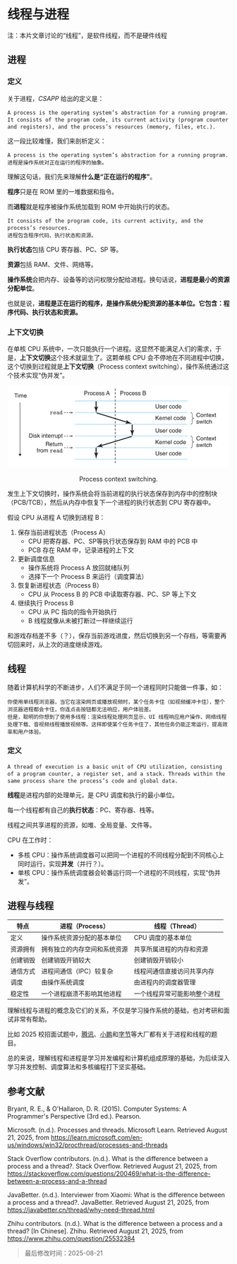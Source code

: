 # 线程与进程

注：本片文章讨论的“线程”，是软件线程，而不是硬件线程

## 进程

### 定义

关于进程，*CSAPP* 给出的定义是：

    A process is the operating system’s abstraction for a running program. It consists of the program code, its current activity (program counter and registers), and the process’s resources (memory, files, etc.).

这一段比较难懂，我们来剖析定义：

    A process is the operating system’s abstraction for a running program.
    进程是操作系统对正在运行的程序的抽象。

理解这句话，我们先来理解**什么是“正在运行的程序”**。

**程序**只是在 ROM 里的一堆数据和指令。

而**进程**就是程序被操作系统加载到 ROM 中开始执行的状态。

    It consists of the program code, its current activity, and the process’s resources.
    进程包含程序代码、执行状态和资源。

**执行状态**包括 CPU 寄存器、PC、SP 等。

**资源**包括 RAM、文件、网络等。

**操作系统**会把内存、设备等的访问权限分配给进程。换句话说，**进程是最小的资源分配单位**。

也就是说，**进程是正在运行的程序，是操作系统分配资源的基本单位。它包含：程序代码、执行状态和资源。**

### 上下文切换

在单核 CPU 系统中，一次只能执行一个进程。这显然不能满足人们的需求，于是，**上下文切换**这个技术就诞生了。这颗单核 CPU 会不停地在不同进程中切换，这个切换到过程就是**上下文切换**（Process context switching），操作系统通过这个技术实现“伪并发”。

<div align="center">
  <img src="../misc/68a71fd458cb8da5c8413328.png" />

  Process context switching.
</div>

发生上下文切换时，操作系统会将当前进程的执行状态保存到内存中的控制块（PCB/TCB），然后从内存中恢复下一个进程的执行状态到 CPU 寄存器中。

假设 CPU 从进程 A 切换到进程 B：

1. 保存当前进程状态（Process A）
    - CPU 把寄存器、PC、SP等执行状态保存到 RAM 中的 PCB 中
    - PCB 存在 RAM 中，记录进程的上下文
2. 更新调度信息
    - 操作系统将 Process A 放回就绪队列
    - 选择下一个 Process B 来运行（调度算法）
3. 恢复新进程状态（Process B）
    - CPU 从 Process B 的 PCB 中读取寄存器、PC、SP 等上下文
4. 继续执行 Process B
    - CPU 从 PC 指向的指令开始执行
    - B 线程就像从未被打断过一样继续运行

和游戏存档差不多（？），保存当前游戏进度，然后切换到另一个存档，等需要再切回来时，从上次的进度继续游戏。

## 线程

随着计算机科学的不断进步，人们不满足于同一个进程同时只能做一件事，如：

    你使用单线程浏览器，当它在渲染网页或播放视频时，某个任务卡住（如视频缓冲卡住），整个浏览器进程都会卡住，你连点击按钮都无法响应，用户体验差。
    但是，聪明的你想到了使用多线程：渲染线程处理网页显示、UI 线程响应用户操作、网络线程处理下载、音视频线程播放视频等。这样即使某个任务卡住了，其他任务仍能正常运行，提高效率和用户体验。

### 定义

    A thread of execution is a basic unit of CPU utilization, consisting of a program counter, a register set, and a stack. Threads within the same process share the process’s code and global data.

**线程**是进程内部的处理单元，是 CPU 调度和执行的最小单位。

每一个线程都有自己的**执行状态**：PC、寄存器、栈等。

线程之间共享进程的资源，如堆、全局变量、文件等。

CPU 在工作时：
- 多核 CPU：操作系统调度器可以把同一个进程的不同线程分配到不同核心上同时运行，实现**并发**（并行？）。
- 单核 CPU：操作系统调度器会轮番运行同一个进程的不同线程，实现“伪并发”。

## 进程与线程

| 特点     | 进程（Process）           | 线程（Thread）           |
| ------- | ------------------------ | ----------------------- |
| 定义     | 操作系统资源分配的基本单位  | CPU 调度的基本单位        |
| 资源拥有 | 拥有独立的内存空间和系统资源 | 共享所属进程的内存和资源    |
| 创建销毁 | 创建销毁开销较大           | 创建销毁开销较小           |
| 通信方式 | 进程间通信（IPC）较复杂     | 线程间通信直接访问共享内存  |
| 调度    | 由操作系统调度             | 由进程内的调度器管理        |
| 稳定性  | 一个进程崩溃不影响其他进程   | 一个线程异常可能影响整个进程 |

理解线程与进程的概念及它们的关系，不仅是学习操作系统的基础，也对考研和面试非常有帮助。

比如 2025 校招面试题中，[腾讯](https://github.com/0voice/Campus_recruitment_interview_questions/blob/main/%E8%85%BE%E8%AE%AF/readme.md)、[小鹏](https://www.bilibili.com/video/BV1VkQNY3EfB/?spm_id_from=333.1387.upload.video_card.click&vd_source=1680a6fedc2270f3c093e88857407609)和[字节](https://www.bilibili.com/video/BV1541xYnEsy/?spm_id_from=333.1387.upload.video_card.click&vd_source=b638fdfb9e01b75cd34cc317156b7a8e)等大厂都有关于进程和线程的题目。

总的来说，理解线程和进程是学习并发编程和计算机组成原理的基础，为后续深入学习并发控制、调度算法和多核编程打下坚实基础。

## 参考文献

Bryant, R. E., & O'Hallaron, D. R. (2015). Computer Systems: A Programmer's Perspective (3rd ed.). Pearson.

Microsoft. (n.d.). Processes and threads. Microsoft Learn. Retrieved August 21, 2025, from https://learn.microsoft.com/en-us/windows/win32/procthread/processes-and-threads

Stack Overflow contributors. (n.d.). What is the difference between a process and a thread?. Stack Overflow. Retrieved August 21, 2025, from https://stackoverflow.com/questions/200469/what-is-the-difference-between-a-process-and-a-thread

JavaBetter. (n.d.). Interviewer from Xiaomi: What is the difference between a process and a thread?. JavaBetter. Retrieved August 21, 2025, from https://javabetter.cn/thread/why-need-thread.html

Zhihu contributors. (n.d.). What is the difference between a process and a thread? [In Chinese]. Zhihu. Retrieved August 21, 2025, from https://www.zhihu.com/question/25532384

> 最后修改时间：2025-08-21